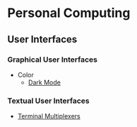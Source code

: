 # Personal Computing
## User Interfaces
### Graphical User Interfaces
- Color
  - [Dark Mode](UI/GUI/Color/Dark%20Mode.md)

### Textual User Interfaces
- [Terminal Multiplexers](UI/TUI/Terminal%20Multiplexers.md)